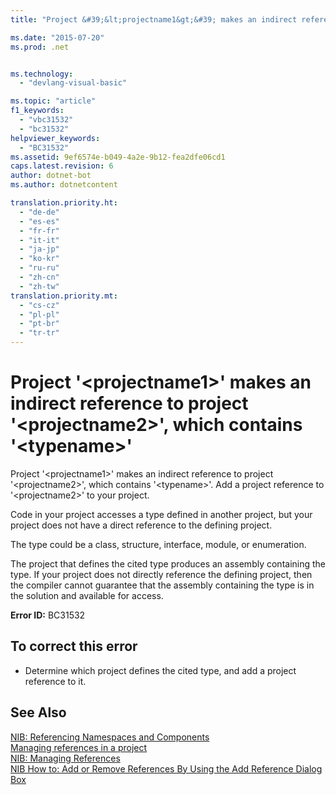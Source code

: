 ```yaml
---
title: "Project &#39;&lt;projectname1&gt;&#39; makes an indirect reference to project &#39;&lt;projectname2&gt;&#39;, which contains &#39;&lt;typename&gt;&#39; | Microsoft Docs"

ms.date: "2015-07-20"
ms.prod: .net


ms.technology: 
  - "devlang-visual-basic"

ms.topic: "article"
f1_keywords: 
  - "vbc31532"
  - "bc31532"
helpviewer_keywords: 
  - "BC31532"
ms.assetid: 9ef6574e-b049-4a2e-9b12-fea2dfe06cd1
caps.latest.revision: 6
author: dotnet-bot
ms.author: dotnetcontent

translation.priority.ht: 
  - "de-de"
  - "es-es"
  - "fr-fr"
  - "it-it"
  - "ja-jp"
  - "ko-kr"
  - "ru-ru"
  - "zh-cn"
  - "zh-tw"
translation.priority.mt: 
  - "cs-cz"
  - "pl-pl"
  - "pt-br"
  - "tr-tr"
---
```

# Project &#39;&lt;projectname1&gt;&#39; makes an indirect reference to project &#39;&lt;projectname2&gt;&#39;, which contains &#39;&lt;typename&gt;&#39;
Project '\<projectname1>' makes an indirect reference to project '\<projectname2>', which contains '\<typename>'. Add a project reference to '\<projectname2>' to your project.  
  
 Code in your project accesses a type defined in another project, but your project does not have a direct reference to the defining project.  
  
 The type could be a class, structure, interface, module, or enumeration.  
  
 The project that defines the cited type produces an assembly containing the type. If your project does not directly reference the defining project, then the compiler cannot guarantee that the assembly containing the type is in the solution and available for access.  
  
 **Error ID:** BC31532  
  
## To correct this error  
  
-   Determine which project defines the cited type, and add a project reference to it.  
  
## See Also  
 [NIB: Referencing Namespaces and Components](http://msdn.microsoft.com/en-us/568fa759-796b-44cd-bf5e-1cf8de6e38fd)   
 [Managing references in a project](https://docs.microsoft.com/visualstudio/ide/managing-references-in-a-project)   
 [NIB: Managing References](http://msdn.microsoft.com/en-us/910912ce-0dc9-4569-9274-32c44a20cb2c)   
 [NIB How to: Add or Remove References By Using the Add Reference Dialog Box](http://msdn.microsoft.com/en-us/3bd75d61-f00c-47c0-86a2-dd1f20e231c9)
